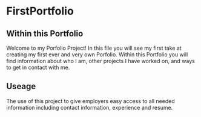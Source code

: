 # FirstPortfolio

## Within this Portfolio

Welcome to my Porfolio Project! In this file you will see my first take at creating my first ever and very own Porfolio. Within this Portfolio you will find information about who I am, other projects I have worked on, and ways to get in contact with me.

## Useage
The use of this project to give employers easy access to all needed information including contact information, experience and resume.